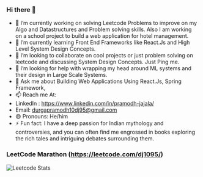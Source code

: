 ### Hi there 👋
- 🔭 I’m currently working on solving Leetcode Problems to improve on my Algo and Datastructures and Problem solving skills. Also I am working on a school project to build a web application for hotel management.
- 🌱 I’m currently learning Front End Frameworks like React.Js and High Level System Design Concepts.
- 👯 I’m looking to collaborate on cool projects or just problem solving on leetcode and discussing System Design Concepts. Just Ping me.
- 🤔 I’m looking for help with wrapping my head around ML systems and their design in Large Scale Systems.
- 💬 Ask me about Building Web Applications Using React.Js, Spring Framework, 
- 📫 Reach me At: 
- LinkedIn : https://www.linkedin.com/in/pramodh-jajala/  
- Email: durgapramodh10dj95@gmail.com
- 😄 Pronouns: He/him
- ⚡ Fun fact: I have a deep passion for Indian mythology and controversies, and you can often find me engrossed in books exploring the rich tales and intriguing debates surrounding them.

### LeetCode Marathon (https://leetcode.com/dj1095/)

![Leetcode Stats](https://leetcard.jacoblin.cool/dj1095?ext=heatmap)
